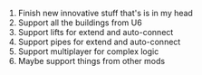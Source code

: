1) Finish new innovative stuff that's is in my head
2) Support all the buildings from U6
3) Support lifts for extend and auto-connect
4) Support pipes for extend and auto-connect
5) Support multiplayer for complex logic
6) Maybe support things from other mods
